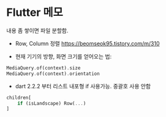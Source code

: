 Flutter 메모
=

내용 좀 쌓이면 파일 분할함.

* Row, Column 정렬 https://beomseok95.tistory.com/m/310

* 현재 기기의 방향, 화면 크기를 얻어오는 법:
```dart
MediaQuery.of(context).size
MediaQuery.of(context).orientation
```

* dart 2.2.2 부터 리스트 내포형 if 사용가능. 중괄호 사용 안함

```dart
children[
    if (isLandscape) Row(...)
]
```